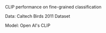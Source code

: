 CLIP performance on fine-grained classification

Data: Caltech Birds 2011 Dataset

Model: Open AI's CLIP
